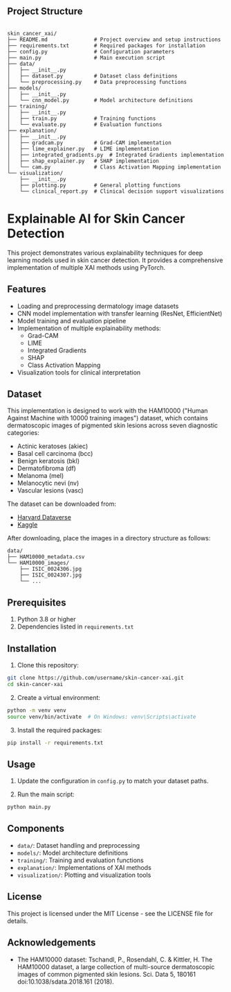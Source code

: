 ## Project Structure 

```

skin_cancer_xai/
├── README.md               # Project overview and setup instructions
├── requirements.txt        # Required packages for installation
├── config.py               # Configuration parameters
├── main.py                 # Main execution script
├── data/
│   ├── __init__.py
│   ├── dataset.py          # Dataset class definitions
│   └── preprocessing.py    # Data preprocessing functions
├── models/
│   ├── __init__.py
│   └── cnn_model.py        # Model architecture definitions
├── training/
│   ├── __init__.py
│   ├── train.py            # Training functions
│   └── evaluate.py         # Evaluation functions
├── explanation/
│   ├── __init__.py
│   ├── gradcam.py          # Grad-CAM implementation
│   ├── lime_explainer.py   # LIME implementation
│   ├── integrated_gradients.py  # Integrated Gradients implementation 
│   ├── shap_explainer.py   # SHAP implementation
│   └── cam.py              # Class Activation Mapping implementation
└── visualization/
    ├── __init__.py
    ├── plotting.py         # General plotting functions
    └── clinical_report.py  # Clinical decision support visualizations

```

# Explainable AI for Skin Cancer Detection

This project demonstrates various explainability techniques for deep learning models used in skin cancer detection. It provides a comprehensive implementation of multiple XAI methods using PyTorch.

## Features

- Loading and preprocessing dermatology image datasets
- CNN model implementation with transfer learning (ResNet, EfficientNet)
- Model training and evaluation pipeline
- Implementation of multiple explainability methods:
  - Grad-CAM
  - LIME
  - Integrated Gradients
  - SHAP
  - Class Activation Mapping
- Visualization tools for clinical interpretation

## Dataset

This implementation is designed to work with the HAM10000 ("Human Against Machine with 10000 training images") dataset, which contains dermatoscopic images of pigmented skin lesions across seven diagnostic categories:
- Actinic keratoses (akiec)
- Basal cell carcinoma (bcc)
- Benign keratosis (bkl)
- Dermatofibroma (df)
- Melanoma (mel)
- Melanocytic nevi (nv)
- Vascular lesions (vasc)

The dataset can be downloaded from:
- [Harvard Dataverse](https://dataverse.harvard.edu/dataset.xhtml?persistentId=doi:10.7910/DVN/DBW86T)
- [Kaggle](https://www.kaggle.com/kmader/skin-cancer-mnist-ham10000)

After downloading, place the images in a directory structure as follows:
```
data/
├── HAM10000_metadata.csv
└── HAM10000_images/
    ├── ISIC_0024306.jpg
    ├── ISIC_0024307.jpg
    └── ...
```

## Prerequisites

1. Python 3.8 or higher
2. Dependencies listed in `requirements.txt`

## Installation

1. Clone this repository:
```bash
git clone https://github.com/username/skin-cancer-xai.git
cd skin-cancer-xai
```

2. Create a virtual environment:
```bash
python -m venv venv
source venv/bin/activate  # On Windows: venv\Scripts\activate
```

3. Install the required packages:
```bash
pip install -r requirements.txt
```

## Usage

1. Update the configuration in `config.py` to match your dataset paths.

2. Run the main script:
```bash
python main.py
```

## Components

- `data/`: Dataset handling and preprocessing
- `models/`: Model architecture definitions
- `training/`: Training and evaluation functions
- `explanation/`: Implementations of XAI methods
- `visualization/`: Plotting and visualization tools

## License

This project is licensed under the MIT License - see the LICENSE file for details.

## Acknowledgements

- The HAM10000 dataset: Tschandl, P., Rosendahl, C. & Kittler, H. The HAM10000 dataset, a large collection of multi-source dermatoscopic images of common pigmented skin lesions. Sci. Data 5, 180161 doi:10.1038/sdata.2018.161 (2018).
